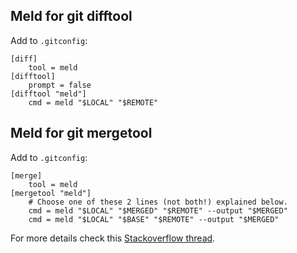 ## Meld for git difftool

Add to `.gitconfig`:

```
[diff]
    tool = meld
[difftool]
    prompt = false
[difftool "meld"]
    cmd = meld "$LOCAL" "$REMOTE"

```

## Meld for git mergetool

Add to `.gitconfig`:

```
[merge]
    tool = meld
[mergetool "meld"]
    # Choose one of these 2 lines (not both!) explained below.
    cmd = meld "$LOCAL" "$MERGED" "$REMOTE" --output "$MERGED"
    cmd = meld "$LOCAL" "$BASE" "$REMOTE" --output "$MERGED"
```

For more details check this [Stackoverflow thread](https://stackoverflow.com/questions/34119866/setting-up-and-using-meld-as-your-git-difftool-and-mergetool).
